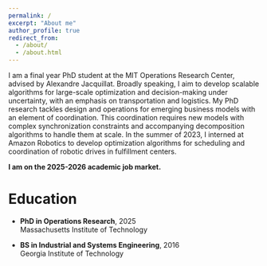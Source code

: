 ```yaml
---
permalink: /
excerpt: "About me"
author_profile: true
redirect_from: 
  - /about/
  - /about.html
---
```


I am a final year PhD student at the MIT Operations Research Center, advised by Alexandre Jacquillat. Broadly speaking, I aim to develop scalable algorithms for large-scale optimization and decision-making under uncertainty, with an emphasis on transportation and logistics.  My PhD research tackles design and operations for emerging business models with an element of coordination. This coordination requires new models with complex synchronization constraints and accompanying decomposition algorithms to handle them at scale. In the summer of 2023, I interned at Amazon Robotics to develop optimization algorithms for scheduling and coordination of robotic drives in fulfillment centers.

**I am on the 2025-2026 academic job market.**

Education
======

- **PhD in Operations Research**, 2025  \
Massachusetts Institute of Technology

- **BS in Industrial and Systems Engineering**, 2016  \
Georgia Institute of Technology

